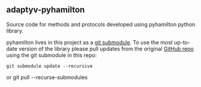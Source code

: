 ## adaptyv-pyhamilton

Source code for methods and protocols developed using pyhamilton python library. 

pyhamilton lives in this project as a [git submodule](https://git-scm.com/book/en/v2/Git-Tools-Submodules). To use the most up-to-date version of the library please pull updates from the original [GitHub repo](https://github.com/stefangolas/drug_dilutions) using the git submodule in this repo:

    git submodule update --recursive
or
    git pull --recurse-submodules


